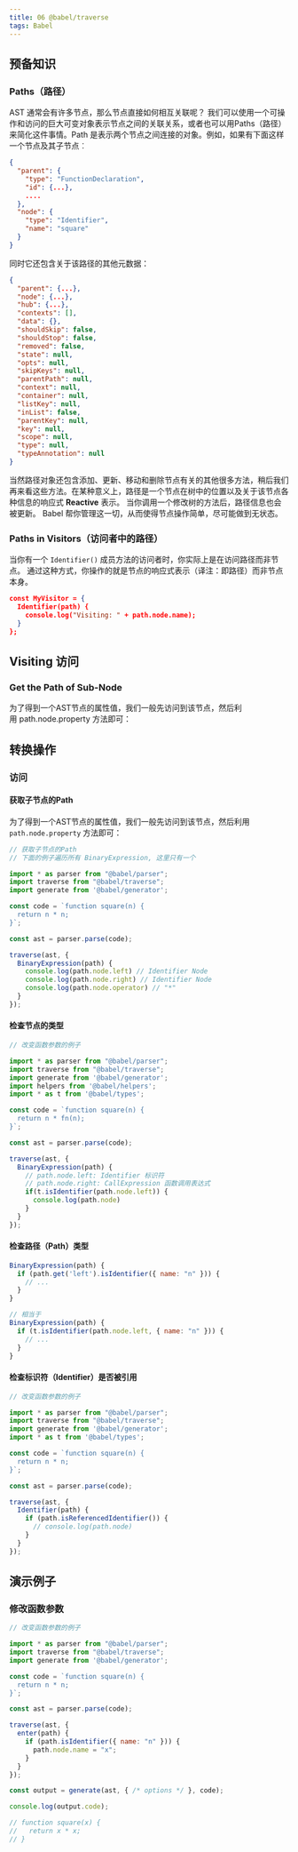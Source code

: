 ```yaml
---
title: 06 @babel/traverse
tags: Babel
---
```


## 预备知识

### Paths（路径）

AST 通常会有许多节点，那么节点直接如何相互关联呢？ 我们可以使用一个可操作和访问的巨大可变对象表示节点之间的关联关系，或者也可以用Paths（路径）来简化这件事情。Path 是表示两个节点之间连接的对象。例如，如果有下面这样一个节点及其子节点︰

```json
{
  "parent": {
    "type": "FunctionDeclaration",
    "id": {...},
    ....
  },
  "node": {
    "type": "Identifier",
    "name": "square"
  }
}
```

同时它还包含关于该路径的其他元数据：

```json
{
  "parent": {...},
  "node": {...},
  "hub": {...},
  "contexts": [],
  "data": {},
  "shouldSkip": false,
  "shouldStop": false,
  "removed": false,
  "state": null,
  "opts": null,
  "skipKeys": null,
  "parentPath": null,
  "context": null,
  "container": null,
  "listKey": null,
  "inList": false,
  "parentKey": null,
  "key": null,
  "scope": null,
  "type": null,
  "typeAnnotation": null
}
```

当然路径对象还包含添加、更新、移动和删除节点有关的其他很多方法，稍后我们再来看这些方法。在某种意义上，路径是一个节点在树中的位置以及关于该节点各种信息的响应式 **Reactive** 表示。 当你调用一个修改树的方法后，路径信息也会被更新。 Babel 帮你管理这一切，从而使得节点操作简单，尽可能做到无状态。

### Paths in Visitors（访问者中的路径）

当你有一个 `Identifier()` 成员方法的访问者时，你实际上是在访问路径而非节点。 通过这种方式，你操作的就是节点的响应式表示（译注：即路径）而非节点本身。

```json
const MyVisitor = {
  Identifier(path) {
    console.log("Visiting: " + path.node.name);
  }
};
```

## Visiting 访问

### Get the Path of Sub-Node

为了得到一个AST节点的属性值，我们一般先访问到该节点，然后利用 path.node.property 方法即可： <a name="kxNY7"></a>

## 转换操作

### 访问

#### 获取子节点的Path

为了得到一个AST节点的属性值，我们一般先访问到该节点，然后利用 `path.node.property` 方法即可：

```javascript
// 获取子节点的Path
// 下面的例子遍历所有 BinaryExpression, 这里只有一个

import * as parser from "@babel/parser";
import traverse from "@babel/traverse";
import generate from '@babel/generator';

const code = `function square(n) {
  return n * n;
}`;

const ast = parser.parse(code);

traverse(ast, {
  BinaryExpression(path) {
    console.log(path.node.left) // Identifier Node
    console.log(path.node.right) // Identifier Node
    console.log(path.node.operator) // "*"
  }
});
```

#### 检查节点的类型

```js
// 改变函数参数的例子

import * as parser from "@babel/parser";
import traverse from "@babel/traverse";
import generate from '@babel/generator';
import helpers from '@babel/helpers';
import * as t from '@babel/types';

const code = `function square(n) {
  return n * fn(n);
}`;

const ast = parser.parse(code);

traverse(ast, {
  BinaryExpression(path) {
    // path.node.left: Identifier 标识符
    // path.node.right: CallExpression 函数调用表达式
    if(t.isIdentifier(path.node.left)) {
      console.log(path.node)
    }
  }
});
```

#### 检查路径（Path）类型

```javascript
BinaryExpression(path) {
  if (path.get('left').isIdentifier({ name: "n" })) {
    // ...
  }
}

// 相当于
BinaryExpression(path) {
  if (t.isIdentifier(path.node.left, { name: "n" })) {
    // ...
  }
}
```

#### 检查标识符（Identifier）是否被引用

```javascript
// 改变函数参数的例子

import * as parser from "@babel/parser";
import traverse from "@babel/traverse";
import generate from '@babel/generator';
import * as t from '@babel/types';

const code = `function square(n) {
  return n * n;
}`;

const ast = parser.parse(code);

traverse(ast, {
  Identifier(path) {
    if (path.isReferencedIdentifier()) {
      // console.log(path.node)
    }
  }
});
```

## 演示例子

### 修改函数参数

```javascript
// 改变函数参数的例子

import * as parser from "@babel/parser";
import traverse from "@babel/traverse";
import generate from '@babel/generator';

const code = `function square(n) {
  return n * n;
}`;

const ast = parser.parse(code);

traverse(ast, {
  enter(path) {
    if (path.isIdentifier({ name: "n" })) {
      path.node.name = "x";
    }
  }
});

const output = generate(ast, { /* options */ }, code);

console.log(output.code);

// function square(x) {
//   return x * x;
// }
```
